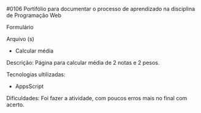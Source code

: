 #0106
Portifólio para documentar o processo de aprendizado na disciplina de Programação Web

   Formulário
  
   Arquivo (s)
    <ul>
      <li> Calcular média </li>
    </ul>
    
   Descrição: Página para calcular média de 2 notas e 2 pesos.
    
   Tecnologias ultilizadas:
    
   <ul>
      <li> AppsScript </li>
   </ul>
    
Dificuldades: Foi fazer a atividade, com poucos erros mais no final com acerto.
